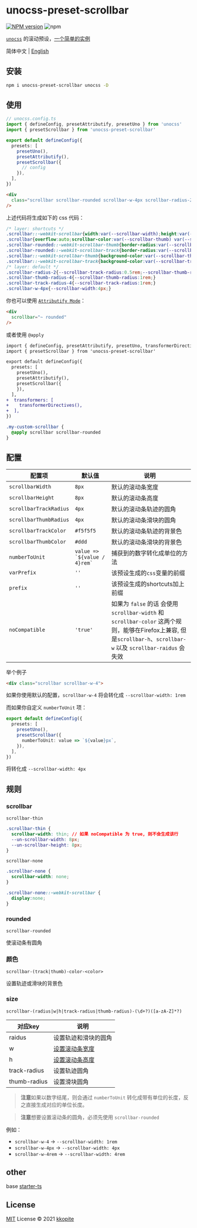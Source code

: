 # unocss-preset-scrollbar

[![NPM version](https://img.shields.io/npm/v/unocss-preset-scrollbar?color=a1b858&label=)](https://www.npmjs.com/package/unocss-preset-scrollbar) ![npm](https://img.shields.io/npm/dw/unocss-preset-scrollbar)

[`unocss`](https://github.com/unocss/unocss) 的滚动预设，[一个简单的实例](https://stackblitz.com/edit/vitejs-vite-gyun7j?file=src/components/HelloWorld.vue)

简体中文 | [English](./README.md)

## 安装

```bash
npm i unocss-preset-scrollbar unocss -D
```

## 使用

```ts
// unocss.config.ts
import { defineConfig, presetAttributify, presetUno } from 'unocss'
import { presetScrollbar } from 'unocss-preset-scrollbar'

export default defineConfig({
  presets: [
    presetUno(),
    presetAttributify(),
    presetScrollbar({
      // config
    }),
  ],
})
```

```html
<div 
  class="scrollbar scrollbar-rounded scrollbar-w-4px scrollbar-radius-2 scrollbar-track-radius-4 scrollbar-thumb-radius-4"
/>
```

上述代码将生成如下的 css 代码：

```css
/* layer: shortcuts */
.scrollbar::-webkit-scrollbar{width:var(--scrollbar-width);height:var(--scrollbar-height);}
.scrollbar{overflow:auto;scrollbar-color:var(--scrollbar-thumb) var(--scrollbar-track);--scrollbar-track:#f5f5f5;--scrollbar-thumb:#ddd;--scrollbar-width:8px;--scrollbar-height:8px;--scrollbar-track-radius:4px;--scrollbar-thumb-radius:4px;}
.scrollbar-rounded::-webkit-scrollbar-thumb{border-radius:var(--scrollbar-thumb-radius);}
.scrollbar-rounded::-webkit-scrollbar-track{border-radius:var(--scrollbar-track-radius);}
.scrollbar::-webkit-scrollbar-thumb{background-color:var(--scrollbar-thumb);}
.scrollbar::-webkit-scrollbar-track{background-color:var(--scrollbar-track);}
/* layer: default */
.scrollbar-radius-2{--scrollbar-track-radius:0.5rem;--scrollbar-thumb-radius:0.5rem;}
.scrollbar-thumb-radius-4{--scrollbar-thumb-radius:1rem;}
.scrollbar-track-radius-4{--scrollbar-track-radius:1rem;}
.scrollbar-w-4px{--scrollbar-width:4px;}
```

你也可以使用 [`Attributify Mode`](https://github.com/unocss/unocss/tree/main/packages/preset-attributify)：

```html
<div
  scrollbar="~ rounded"
/>
```

或者使用 `@apply`

```diff
import { defineConfig, presetAttributify, presetUno, transformerDirectives } from 'unocss'
import { presetScrollbar } from 'unocss-preset-scrollbar'

export default defineConfig({
  presets: [
    presetUno(),
    presetAttributify(),
    presetScrollbar({
    }),
  ],
+  transformers: [
+    transformerDirectives(),
+  ],
})
```

```css
.my-custom-scrollbar {
  @apply scrollbar scrollbar-rounded
}
```

## 配置

|配置项|默认值|说明|
|--|--|--|
|`scrollbarWidth`|`8px`|默认的滚动条宽度|
|`scrollbarHeight`|`8px`|默认的滚动条高度|
|`scrollbarTrackRadius`|`4px`|默认的滚动条轨迹的圆角|
|`scrollbarThumbRadius`|`4px`|默认的滚动条滑块的圆角|
|`scrollbarTrackColor`|`#f5f5f5`|默认的滚动条轨迹的背景色|
|`scrollbarThumbColor`|`#ddd`|默认的滚动条滑块的背景色|
|`numberToUnit`|``value => `${value / 4}rem` ``|捕获到的数字转化成单位的方法|
|`varPrefix`|`''`|该预设生成的`css`变量的前缀| 
|`prefix`|`''`|该预设生成的shortcuts加上前缀|
|`noCompatible`|`'true'`|如果为 `false` 的话 会使用 `scrollbar-width` 和 `scrollbar-color` 这两个规则，能够在Firefox上兼容, 但是`scrollbar-h`、`scrollbar-w` 以及 `scrollbar-raidus` 会失效 |


举个例子

```html
<div class="scrollbar scrollbar-w-4">
```

如果你使用默认的配置，`scrollbar-w-4` 将会转化成 `--scrollbar-width: 1rem`

而如果你自定义 `numberToUnit` 项：

```ts
export default defineConfig({
  presets: [
    presetUno(),
    presetScrollbar({
      numberToUnit: value => `${value}px`,
    }),
  ],
})
```

将转化成 `--scrollbar-width: 4px`

## 规则

### scrollbar

`scrollbar-thin`

```css
.scrollbar-thin {
  scrollbar-width: thin; // 如果 noCompatible 为 true, 则不会生成该行
  --un-scrollbar-width: 8px;
  --un-scrollbar-height: 8px;
}
```

`scrollbar-none`

```css
.scrollbar-none {
  scrollbar-width: none;
}

.scrollbar-none::-webkit-scrollbar {
  display:none;
}
```

### rounded

`scrollbar-rounded`

使滚动条有圆角

### 颜色

`scrollbar-(track|thumb)-color-<color>`

设置轨迹或滑块的背景色

### size

`scrollbar-(radius|w|h|track-radius|thumb-radius)-(\d+?)([a-zA-Z]*?)`

|对应key|说明|
|--|--|
|raidus|设置轨迹和滑块的圆角|
|w|[设置滚动条宽度](https://developer.mozilla.org/en-US/docs/Web/CSS/::-webkit-scrollbar)|
|h|[设置滚动条高度](https://developer.mozilla.org/en-US/docs/Web/CSS/::-webkit-scrollbar)|
|track-radius|设置轨迹圆角|
|thumb-radius|设置滑块圆角|

> **注意**如果以数字结尾，则会通过 `numberToUnit` 转化成带有单位的长度，反之直接生成对应的单位长度。

> **注意**想要设置滚动条的圆角，必须先使用 `scrollbar-rounded`

例如：
- `scrollbar-w-4` -> `--scrollbar-width: 1rem`
- `scrollbar-w-4px` -> `--scrollbar-width: 4px`
- `scrollbar-w-4rem` -> `--scrollbar-width: 4rem`

## other

base [starter-ts](https://github.com/antfu/starter-ts)

## License

[MIT](./LICENSE) License © 2021 [kkopite](https://github.com/action-hong)
